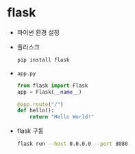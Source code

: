 # flask
- 파이썬 환경 설정

- 플라스크

  ```bash
  pip install flask
  ```

- `app.py`

  ```python
  from flask import Flask
  app = Flask(__name__)
  
  @app.route("/")
  def hello():
      return "Hello World!"
  ```

- flask 구동

  ```bash
  flask run --host 0.0.0.0 --port 8080
  ```